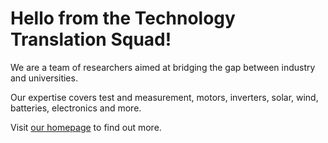 # Hello from the Technology Translation Squad!
We are a team of researchers aimed at bridging the gap between industry and universities.

Our expertise covers test and measurement, motors, inverters, solar, wind, batteries, electronics and more.

Visit [our homepage](https://technologytranslationsquad.com) to find out more.
